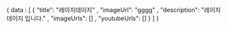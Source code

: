 {
  data : [
    {
      "title": "레이지데이지"
      , "imageUrl": "gggg"
      , "description": "레이지 데이지 입니다."
      , "imageUrls": []
      , "youtubeUrls": []
    }
  ]
}
